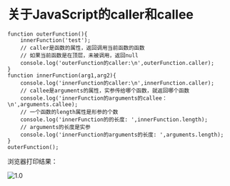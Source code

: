 # 关于JavaScript的caller和callee

```
function outerFunction(){
	innerFunction('test');
	// caller是函数的属性，返回调用当前函数的函数
	// 如果当前函数是在顶层，未被调用，返回null
	console.log('outerFunction的caller:\n',outerFunction.caller);
}
function innerFunction(arg1,arg2){
	console.log('innerFunction的caller:\n',innerFunction.caller);
	// callee是arguments的属性，实参传给哪个函数，就返回哪个函数
	console.log('innerFunction的arguments的callee：\n',arguments.callee);
	// 一个函数的length属性是形参的个数
	console.log('innerFunction的的长度: ',innerFunction.length);
	// arguments的长度是实参
	console.log('innerFunction的arguments的长度: ',arguments.length);
}
outerFunction();
```

浏览器打印结果：

![1.0](https://github.com/YananMao/JavaScript-Grammars/blob/master/pictures/1.0.png)





